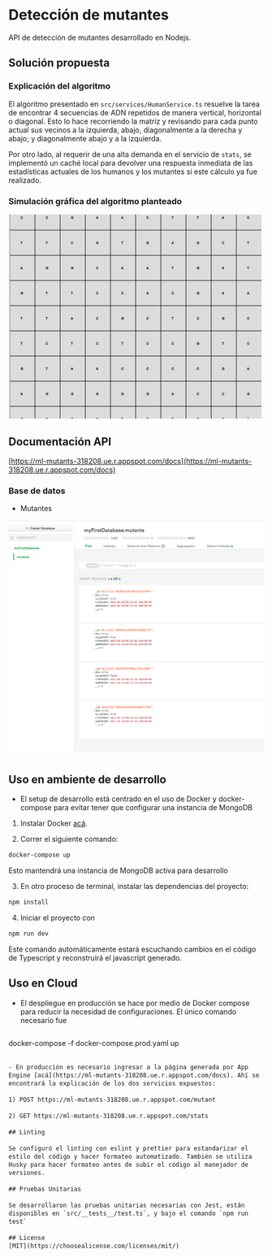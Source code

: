 # Detección de mutantes

API de detección de mutantes desarrollado en Nodejs.

## Solución propuesta

### Explicación del algoritmo

El algoritmo presentado en `src/services/HumanService.ts` resuelve la tarea de encontrar 4 secuencias de ADN repetidos de manera vertical, horizontal o diagonal. Esto lo hace recorriendo la matriz y revisando para cada punto actual sus vecinos a la izquierda, abajo, diagonalmente a la derecha y abajo; y diagonalmente abajo y a la izquierda.

Por otro lado, al requerir de una alta demanda en el servicio de `stats`, se implementó un caché local para devolver una respuesta inmediata de las estadísticas actuales de los humanos y los mutantes si este cálculo ya fue realizado. 

### Simulación gráfica del algoritmo planteado
![Simulación de prueba](docs/sim.gif)

## Documentación API

[https://ml-mutants-318208.ue.r.appspot.com/docs](https://ml-mutants-318208.ue.r.appspot.com/docs)

### Base de datos

- Mutantes

![Tabla mutantes](docs/mutantes.PNG)

## Uso en ambiente de desarrollo

- El setup de desarrollo está centrado en el uso de Docker y docker-compose para evitar tener que configurar una instancia de MongoDB

1) Instalar Docker [acá](https://www.docker.com/products/docker-desktop).

2) Correr el siguiente comando:
```bash
docker-compose up
```

Esto mantendrá una instancia de MongoDB activa para desarrollo

3) En otro proceso de terminal, instalar las dependencias del proyecto:
```bash
npm install
```

4) Iniciar el proyecto con
  ```bash
npm run dev
```
Este comando automáticamente estará escuchando cambios en el código de Typescript y reconstruirá el javascript generado.

## Uso en Cloud

- El despliegue en producción se hace por medio de Docker compose para reducir la necesidad de configuraciones. El único comando necesario fue 
  ```bash
docker-compose -f docker-compose.prod.yaml up
```

- En producción es necesario ingresar a la página generada por App Engine [acá](https://ml-mutants-318208.ue.r.appspot.com/docs). Ahí se encontrará la explicación de los dos servicios expuestos:

1) POST https://ml-mutants-318208.ue.r.appspot.com/mutant

2) GET https://ml-mutants-318208.ue.r.appspot.com/stats

## Linting

Se configuró el linting con eslint y prettier para estandarizar el estilo del código y hacer formateo automatizado. También se utiliza Husky para hacer formateo antes de subir el código al manejador de versiones.

## Pruebas Unitarias

Se desarrollaron las pruebas unitarias necesarias con Jest, están disponibles en `src/__tests__/test.ts`, y bajo el comando `npm run test`

## License
[MIT](https://choosealicense.com/licenses/mit/)
